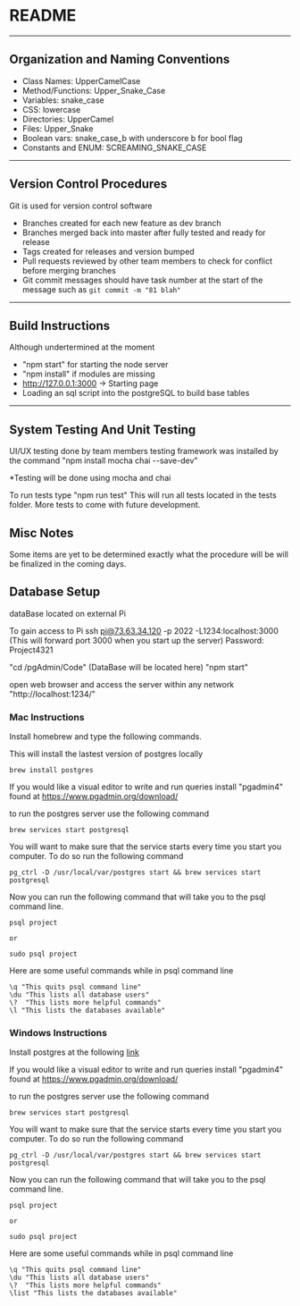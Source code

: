 # README

---
## Organization and Naming Conventions
* Class Names: UpperCamelCase
* Method/Functions: Upper\_Snake\_Case
* Variables: snake\_case
* CSS: lowercase
* Directories: UpperCamel
* Files: Upper\_Snake
* Boolean vars: snake\_case\_b with underscore b for bool flag
* Constants and ENUM: SCREAMING\_SNAKE\_CASE

---
## Version Control Procedures
Git is used for version control software
* Branches created for each new feature as dev branch
* Branches merged back into master after fully tested and ready for release
* Tags created for releases and version bumped
* Pull requests reviewed by other team members to check for conflict before merging branches
* Git commit messages should have task number at the start of the message such as ```git commit -m "81 blah"```

---
## Build Instructions
Although undertermined at the moment
* "npm start" for starting the node server
* "npm install" if modules are missing
* http://127.0.0.1:3000 -> Starting page
* Loading an sql script into the postgreSQL to build base tables

---
## System Testing And Unit Testing
UI/UX testing done by team members
testing framework was installed by the command "npm install mocha chai --save-dev"

*Testing will be done using mocha and chai

To run tests type "npm run test"
This will run all tests located in the tests folder. More tests to come with future development. 

## Misc Notes
Some items are yet to be determined exactly what the procedure will be will be finalized in the coming days.


## Database Setup
dataBase located on external Pi

To gain access to Pi
ssh pi@73.63.34.120 -p 2022 -L1234:localhost:3000 (This will forward port 3000 when you start up the server)
Password: Project4321

"cd /pgAdmin/Code" (DataBase will be located here)
"npm start"

open web browser and access the server within any network
"http://localhost:1234/"

### Mac Instructions
Install homebrew and type the following commands.

This will install the lastest version of postgres locally
```
brew install postgres
```
If you would like a visual editor to write and run queries install "pgadmin4" found at https://www.pgadmin.org/download/

to run the postgres server use the following command
```
brew services start postgresql
```

You will want to make sure that the service starts every time you start you computer. To do so run the following command
```
pg_ctrl -D /usr/local/var/postgres start && brew services start postgresql
```

Now you can run the following command that will take you to the psql command line.
```
psql project

or 

sudo psql project
```
Here are some useful commands while in psql command line
```
\q "This quits psql command line"
\du "This lists all database users"
\?  "This lists more helpful commands"
\l "This lists the databases available"
```


### Windows Instructions
Install postgres at the following [link](https://www.postgresql.org/download/)

If you would like a visual editor to write and run queries install "pgadmin4" found at https://www.pgadmin.org/download/

to run the postgres server use the following command
```
brew services start postgresql
```

You will want to make sure that the service starts every time you start you computer. To do so run the following command
```
pg_ctrl -D /usr/local/var/postgres start && brew services start postgresql
```

Now you can run the following command that will take you to the psql command line.
```
psql project

or 

sudo psql project
```
Here are some useful commands while in psql command line
```
\q "This quits psql command line"
\du "This lists all database users"
\?  "This lists more helpful commands"
\list "This lists the databases available"
```


